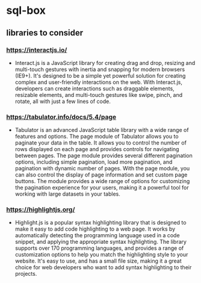 # sql-box
## libraries to consider
### https://interactjs.io/
- Interact.js is a JavaScript library for creating drag and drop, resizing and multi-touch gestures with inertia and snapping for modern browsers (IE9+). It's designed to be a simple yet powerful solution for creating complex and user-friendly interactions on the web. With Interact.js, developers can create interactions such as draggable elements, resizable elements, and multi-touch gestures like swipe, pinch, and rotate, all with just a few lines of code.

### https://tabulator.info/docs/5.4/page
- Tabulator is an advanced JavaScript table library with a wide range of features and options. The page module of Tabulator allows you to paginate your data in the table. It allows you to control the number of rows displayed on each page and provides controls for navigating between pages. The page module provides several different pagination options, including simple pagination, load more pagination, and pagination with dynamic number of pages. With the page module, you can also control the display of page information and set custom page buttons. The module provides a wide range of options for customizing the pagination experience for your users, making it a powerful tool for working with large datasets in your tables.

### https://highlightjs.org/
- Highlight.js is a popular syntax highlighting library that is designed to make it easy to add code highlighting to a web page. It works by automatically detecting the programming language used in a code snippet, and applying the appropriate syntax highlighting. The library supports over 170 programming languages, and provides a range of customization options to help you match the highlighting style to your website. It's easy to use, and has a small file size, making it a great choice for web developers who want to add syntax highlighting to their projects.
